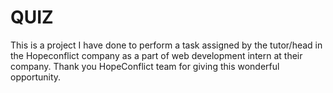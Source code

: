 # QUIZ
This is a project I have done to perform a task assigned by the tutor/head in the Hopeconflict company as a part of web development intern at their company.
Thank you HopeConflict team for giving this wonderful opportunity.
